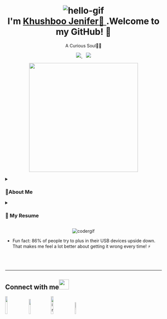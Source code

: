  <h1 align="center"> 
    <img src="Assets/hello.gif" alt="hello-gif"> <br >I'm 
       <a href="https://www.linkedin.com/in/khushboo-jennifer-9729ba131/">Khushboo Jenifer👋 
         </a>.Welcome to my GitHub! 🤗
  </h1>

<p align='center'>
  A Curious Soul👨‍💻 
</p>
  
<p align='center'>
  <a href="mailto:khushbusingh50.ks@gmail.com">
    <img src="https://img.shields.io/badge/Gmail-D14836?style=for-the-badge&logo=gmail&logoColor=white" />    
  </a>
  &nbsp;&nbsp;
  <a href="https://www.m.me/kuchiie/">
    <img src="https://img.shields.io/badge/Messenger-00B2FF?style=for-the-badge&logo=messenger&logoColor=white" />
  </a>
 </p>
  <p align='center'>
  <a href="#"><img src="https://github-readme-stats.vercel.app/api?username=kuchiie&show_icons=true&count_private=true&theme=dark" width="350"></a>
</p>

<details >
 <summary><h3>👩About Me</h3></summary>  
      I am also working on my Competitive Coding Skills.My interest lies in Web Development, Application Development and CyberSecurity.
      I aim to be an Opensource contributor. 
      I have the attitude of a learner and the thinking of an optimist, engraved inside me. <br>
      I wish to be a leader in my community of people and a desire to contribute to environment and society.<br>
      Currently, aim is to become a globally competent individual with programming skills along with business leadership/entrepreneurship skills.
</details>
 
<details>
 <summary><h3>📃 My Resume</h3></summary>
  <br>
  <a href="https://drive.google.com/drive/u/0/folders/12MhyZ3FichAi7E4jSCbDVFpK-eLDQ6d4">Download📝</a> 

## Education
   - 📖 **UG**\
     📆 2016 - 2020\
     📍 **Karunya University** - Coimbatore

## Experience

- 👨‍💻 **Software Analyst**\
     📆 2019 - Moment\
     📍 **Aspire Systems** - Chennai


<img align="right" src="https://img.shields.io/badge/Microsoft%20PowerPoint-B7472A?logo=microsoft-powerpoint&logoColor=white" />
<img align="right" src="https://img.shields.io/badge/Microsoft%20Excel-217346?logo=microsoft-excel&logoColor=white" />
<br><br>
<img align="right" src="https://img.shields.io/badge/Microsoft%20Word-2B579A?logo=microsoft-word&logoColor=white" />
<img align="right" src="https://img.shields.io/badge/Microsoft%20Office-D83B01?logo=microsoft-office&logoColor=white" />

## Skills

<img align="right" src="https://img.shields.io/badge/html5-E34F26?logo=html5&logoColor=white" />
<img align="right" src="https://img.shields.io/badge/css3-1572B6?logo=css3&logoColor=white" />
<img align="right" src="https://img.shields.io/badge/bootstrap-563D7C?logo=bootstrap&logoColor=white" />
<img align="right" src="https://img.shields.io/badge/PHP-777BB4?logo=php&logoColor=white" />
<img align="right" src="https://img.shields.io/badge/Shell_Script-121011?logo=gnu-bash&logoColor=white"/>
<br><br>
<img align="right" src="https://img.shields.io/badge/jQuery-0769AD?logo=jquery&logoColor=white"/>
<img align="right" src="https://img.shields.io/badge/JavaScript-F7DF1E?&logo=javascript&logoColor=black"/>
<img align="right" src="https://img.shields.io/badge/C%2B%2B-00599C?&logo=c%2B%2B&logoColor=white"/>
<img align="right" src="https://img.shields.io/badge/Java-ED8B00?logo=java&logoColor=white"/>
<img align="right" src="https://img.shields.io/badge/Python-3776AB?logo=python&logoColor=white" />

## Programming

<img align="right" src="https://img.shields.io/badge/Ubuntu-E95420?logo=ubuntu&logoColor=white" />
<img align="right" src="https://img.shields.io/badge/Windows-0078D6?logo=windows&logoColor=white" />

## Operating Systems
<br>
</details>
<p align="center"> <img src="https://github.com/kuchiie/kuchiie/blob/master/Assets/coder.gif" alt="codergif" /> </p>


  
<!--
- I’m currently working on my pathway to **Cybersecurity Career**.  🔭 
- I’m currently learning  🌱  Penetration and Vulnerable Testing*, CyberSecurity and how to **build up my profile's [README.md](https://github.com/kuchiie/KhushbooJenifer/tree/master/README.md)** 💪. 
- I’m also looking to collaborate on **Open Sourced** Projects 👯  on *Web Devlopment* and *Python* 🐍 related Projects.
- I’m looking for help with *Machine Learning & Data Science.* 🤔 
- Ask me about **anything**, **anytime**! 💬 -->

- Fun fact: 86% of people try to plus in their USB devices upside down. That makes me feel a lot better about getting it wrong every time! ⚡ 

<br><br>
<hr>
<h2>
Connect with me<img src="https://github.com/kuchiie/kuchiie/blob/master/Assets/Handshake.gif" height="32px">
</h2>

[<img src="https://img.shields.io/badge/Facebook-1877F2?logo=facebook&logoColor=white" width="12%">](https://www.facebook.com/kuchiie/)
&nbsp;&nbsp;
[<img src="https://img.shields.io/badge/LinkedIn-0077B5?logo=linkedin&logoColor=white" width="11%">](https://www.linkedin.com/in/khushboo-jennifer-9729ba131/) 
&nbsp;&nbsp;
[<img src="https://img.shields.io/badge/Instagram-E4405F?logo=instagram&logoColor=white" alt="instagram logo" width="12%">](https://www.instagram.com/kuchiie/) 
&nbsp;&nbsp;
[<img src="https://img.shields.io/badge/Twitter-1DA1F2?logo=twitter&logoColor=white" alt="Twitter Logo" width="9.8%">](https://twitter.com/kuchiie98/)
<br><br>
